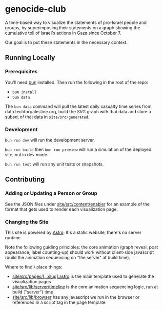 # genocide-club

A time-based way to visualize the statements of pro-Israel people and groups, by superimposing their statements on a graph showing the cumulative toll of Israel's actions in Gaza since October 7.

Our goal is to put these statements in the necessary context.

## Running Locally

### Prerequisites

You'll need [bun](https://bun.sh) installed. Then run the following in the root of the repo:

- `bun install`
- `bun data`

The `bun data` command will pull the latest daily casualty time series from data.techforpalestine.org, build the SVG graph with that data and store a subset of that data in `site/src/generated`.

### Development

`bun run dev` will run the development server.

`bun run build` then `bun run preview` will run a simulation of the deployed site, not in dev mode.

`bun run test` will run any unit tests or snapshots.

## Contributing

### Adding or Updating a Person or Group

See the JSON files under [site/src/content/enabler](site/src/content/enabler) for an example of the format that gets used to render each visualization page.

### Changing the Site

This site is powered by [Astro](https://astro.build). It's a static website, there's no server runtime.

Note the following guiding principles: the core animation (graph reveal, post appearance, label counting-up) should work without client-side javascript (build the animation sequencing on "the server" at build time).

Where to find / place things:

- [site/src/pages/[...slug].astro](site/src/pages/[...slug].astro) is the main template used to generate the visualization pages
- [site/src/lib/server/timeline](site/src/lib/server/timeline.ts) is the core animation sequencing logic, run at build ("server") time
- [site/src/lib/browser](site/src/lib/browser) has any javascript we run in the browser or referenced in a script tag in the page template

